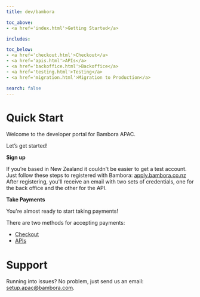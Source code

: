 ```yaml
---
title: dev/bambora

toc_above:
- <a href='index.html'>Getting Started</a>

includes:

toc_below:
- <a href='checkout.html'>Checkout</a>
- <a href='apis.html'>APIs</a>
- <a href='backoffice.html'>Backoffice</a>
- <a href='testing.html'>Testing</a>
- <a href='migration.html'>Migration to Production</a>

search: false
---
```

<script src='js/vendor/clipboard.min.js'></script>
<script src='js/copy.js'></script>

# Quick Start

Welcome to the developer portal for Bambora APAC.

Let’s get started!

**Sign up**

If you’re based in New Zealand it couldn't be easier to get a test account. Just follow these steps to registered with Bambora:  [apply.bambora.co.nz](apply.bambora.co.nz)
After registering, you'll receive an email with two sets of credentials, one for the back office and the other for the API.

**Take Payments**

You're almost ready to start taking payments!

There are two methods for accepting payments:

* [Checkout](checkout.html)
* [APIs](apis.html)

# Support
Running into issues? No problem, just send us an email: [setup.apac@bambora.com](mailto:setup.apac@bambora.com).
